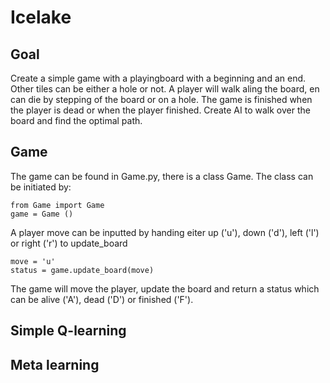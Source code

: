 # Icelake

## Goal

Create a simple game with a playingboard with a beginning and an end. Other
tiles can be either a hole or not. A player will walk aling the board, en can
die by stepping of the board or on a hole. The game is finished when the player
is dead or when the player finished. Create AI to walk over the board and find
the optimal path.

## Game

The game can be found in Game.py, there is a class Game. The class can be
initiated by:

```
from Game import Game
game = Game ()
```

A player move can be inputted by handing eiter up ('u'), down ('d'), left ('l')
or right ('r') to update\_board

```
move = 'u'
status = game.update_board(move)
```

The game will move the player, update the board and return a status which can
be alive ('A'), dead ('D') or finished ('F').

## Simple Q-learning


## Meta learning

